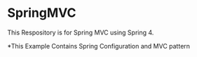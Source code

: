 # SpringMVC

This Respository is for Spring MVC using Spring 4.

  *This Example Contains Spring Configuration and MVC pattern
